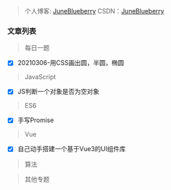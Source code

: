 > 个人博客: [JuneBlueberry](https://juneblueberry.github.io/)
> CSDN：[JuneBlueberry](https://blog.csdn.net/BlueBlueBerry)

### 文章列表

> 每日一题
- [x] 20210306-用CSS画出圆，半圆，椭圆

> JavaScript
- [x] JS判断一个对象是否为空对象

> ES6
- [x] 手写Promise

> Vue
- [x] 自己动手搭建一个基于Vue3的UI组件库

> 算法

> 其他专题